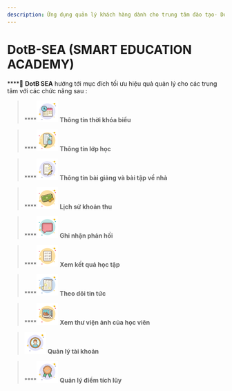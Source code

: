 ```yaml
---
description: Ứng dụng quản lý khách hàng dành cho trung tâm đào tạo- DotB SEA
---
```


# DotB-SEA (SMART EDUCATION ACADEMY)

****:ocean: **DotB SEA** hướng tới mục đích tối ưu hiệu quả quản lý cho các trung tâm với các chức năng sau :

> ****![](<../.gitbook/assets/schedule (2).png>) **Thông tin thời khóa biểu** &#x20;

> ****![](../.gitbook/assets/class.png) **Thông tin lớp học**

> ****![](<../.gitbook/assets/homework (1).png>) **Thông tin bài giảng và bài tập về nhà**&#x20;

> ****![](../.gitbook/assets/cash.png) **Lịch sử khoản thu**

> ****![](../.gitbook/assets/feedback.png) **Ghi nhận phản hồi**

> ****![](../.gitbook/assets/score.png) **Xem kết quả học tập**

> ****![](../.gitbook/assets/news.png) **Theo dõi tin tức**

> ****![](<../.gitbook/assets/gallery (1).png>) **Xem thư viện ảnh của học viên**

> &#x20;![](<../.gitbook/assets/account (1).png>) **Quản lý tài khoản**

> ****![](../.gitbook/assets/loyalty.png) **Quản lý điểm tích lũy**
